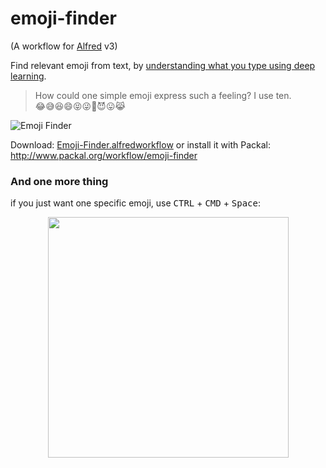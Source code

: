 # emoji-finder

(A workflow for [Alfred](https://www.alfredapp.com/) v3)

Find relevant emoji from text, by [understanding what you type using deep learning](http://getdango.com/).
  
> How could one simple emoji express such a feeling? I use ten.  
> 😂😅😆😄😝😜🙈😈😛😹

![Emoji Finder](https://cloud.githubusercontent.com/assets/215282/16356393/62eebb4a-3b08-11e6-9bbf-3c583b042d56.jpg)

Download: [Emoji-Finder.alfredworkflow](https://github.com/amio/alfred-emoji-finder/releases/download/1.0.1/Emoji-Finder.alfredworkflow) or install it with Packal: http://www.packal.org/workflow/emoji-finder

### And one more thing

if you just want one specific emoji, use <kbd>CTRL</kbd> + <kbd>CMD</kbd> + <kbd>Space</kbd>:

<p align="center"><img src="https://cloud.githubusercontent.com/assets/215282/16828680/a1b42142-49c4-11e6-9922-dfbc008d1a58.png" height="385px" /></p>
